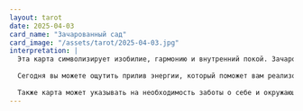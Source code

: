 ```yaml
---
layout: tarot
date: 2025-04-03
card_name: "Зачарованный сад"
card_image: "/assets/tarot/2025-04-03.jpg"
interpretation: |
  Эта карта символизирует изобилие, гармонию и внутренний покой. Зачарованный сад — это место, где ваши мечты могут расцвести, и сегодня вы можете почувствовать, что находитесь на пороге чего-то нового и вдохновляющего. Вокруг вас цветут цветы, и каждый из них представляет возможности, которые ждут своего часа. Это время для того, чтобы отпустить старые обиды и ограничения, и позволить себе наслаждаться моментом.
  
  Сегодня вы можете ощутить прилив энергии, который поможет вам реализовать свои идеи и мечты. Не бойтесь экспериментировать и пробовать новое. Возможно, вам предложат уникальные возможности, которые приведут к росту и развитию. Важно быть открытым к новым впечатлениям и позволить себе следовать за своим внутренним голосом.
  
  Также карта может указывать на необходимость заботы о себе и окружающих. Проводите время на природе, общайтесь с близкими и создавайте уютную атмосферу в своем окружении. Взаимодействие с природой поможет вам восстановить силы и зарядиться положительной энергией. Этот день обещает быть полным вдохновения и радости, так что воспользуйтесь им по максимуму!
---
```

